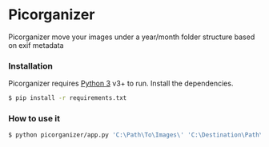 # Picorganizer

Picorganizer move your images under a year/month folder structure based on exif metadata

### Installation

Picorganizer requires [Python 3](https://www.python.org/) v3+ to run.
Install the dependencies.

```sh
$ pip install -r requirements.txt
```

### How to use it

```sh
$ python picorganizer/app.py 'C:\Path\To\Images\' 'C:\Destination\Path\'
```